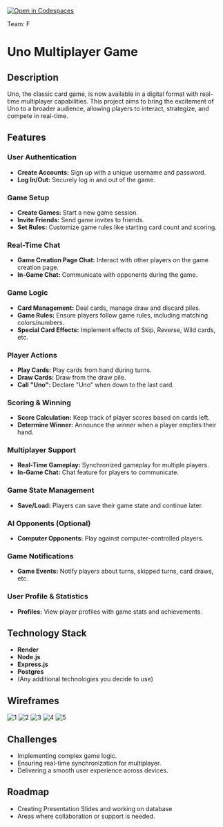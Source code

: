 [![Open in Codespaces](https://classroom.github.com/assets/launch-codespace-7f7980b617ed060a017424585567c406b6ee15c891e84e1186181d67ecf80aa0.svg)](https://classroom.github.com/open-in-codespaces?assignment_repo_id=12560830)

Team: F

# Uno Multiplayer Game

## Description
Uno, the classic card game, is now available in a digital format with real-time multiplayer capabilities. This project aims to bring the excitement of Uno to a broader audience, allowing players to interact, strategize, and compete in real-time.

## Features

### User Authentication
- **Create Accounts:** Sign up with a unique username and password.
- **Log In/Out:** Securely log in and out of the game.

### Game Setup
- **Create Games:** Start a new game session.
- **Invite Friends:** Send game invites to friends.
- **Set Rules:** Customize game rules like starting card count and scoring.

### Real-Time Chat
- **Game Creation Page Chat:** Interact with other players on the game creation page.
- **In-Game Chat:** Communicate with opponents during the game.

### Game Logic
- **Card Management:** Deal cards, manage draw and discard piles.
- **Game Rules:** Ensure players follow game rules, including matching colors/numbers.
- **Special Card Effects:** Implement effects of Skip, Reverse, Wild cards, etc.

### Player Actions
- **Play Cards:** Play cards from hand during turns.
- **Draw Cards:** Draw from the draw pile.
- **Call "Uno":** Declare "Uno" when down to the last card.

### Scoring & Winning
- **Score Calculation:** Keep track of player scores based on cards left.
- **Determine Winner:** Announce the winner when a player empties their hand.

### Multiplayer Support
- **Real-Time Gameplay:** Synchronized gameplay for multiple players.
- **In-Game Chat:** Chat feature for players to communicate.

### Game State Management
- **Save/Load:** Players can save their game state and continue later.

### AI Opponents (Optional)
- **Computer Opponents:** Play against computer-controlled players.

### Game Notifications
- **Game Events:** Notify players about turns, skipped turns, card draws, etc.

### User Profile & Statistics
- **Profiles:** View player profiles with game stats and achievements.

## Technology Stack
- **Render**
- **Node.js**
- **Express.js**
- **Postgres**
- (Any additional technologies you decide to use)

## Wireframes
![1](https://github.com/sfsu-csc-667-fall-2023/team-term-project-group-f/assets/69046025/7f2c82cf-3ef6-4b28-92b8-88e731d7e7cb)
![2](https://github.com/sfsu-csc-667-fall-2023/team-term-project-group-f/assets/69046025/a1d23b9e-bcf0-4428-831f-f1018eebfacd)
![3](https://github.com/sfsu-csc-667-fall-2023/team-term-project-group-f/assets/69046025/2f4a6a76-9e1a-4b52-91bc-6a53405f3e23)
![4](https://github.com/sfsu-csc-667-fall-2023/team-term-project-group-f/assets/69046025/b10beac4-e143-4700-be6e-3407409b2a3e)
![5](https://github.com/sfsu-csc-667-fall-2023/team-term-project-group-f/assets/69046025/6de13cca-f604-4e1d-9246-2e26f5104b2c)


## Challenges
- Implementing complex game logic.
- Ensuring real-time synchronization for multiplayer.
- Delivering a smooth user experience across devices.

## Roadmap
- Creating Presentation Slides and working on database
- Areas where collaboration or support is needed.
